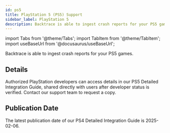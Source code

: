 ```yaml
---
id: ps5
title: PlayStation 5 (PS5) Support
sidebar_label: PlayStation 5
description: Backtrace is able to ingest crash reports for your PS5 games.
---
```


import Tabs from '@theme/Tabs';
import TabItem from '@theme/TabItem';
import useBaseUrl from '@docusaurus/useBaseUrl';

Backtrace is able to ingest crash reports for your PS5 games.

## Details

Authorized PlayStation developers can access details in our PS5 Detailed Integration Guide, shared directly with users after developer status is verified. Contact our support team to request a copy.

## Publication Date

The latest publication date of our PS4 Detailed Integration Guide is 2025-02-06.
